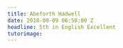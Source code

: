 ```yaml
---
title: Abeforth Hadwell
date: 2018-09-09 06:58:00 Z
headline: 5th in English Excellent
tutorimage: 
---
```



